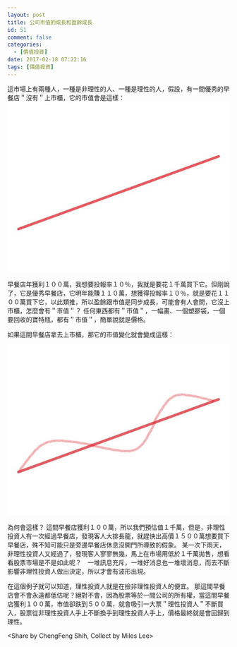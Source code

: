 ```yaml
---
layout: post
title: 公司市值的成長和盈餘成長
id: 51
comment: false
categories:
  - [價值投資]
date: 2017-02-18 07:22:16
tags: [價值投資]
---
```

<!--more-->
這市場上有兩種人，一種是非理性的人、一種是理性的人，假設，有一間優秀的早餐店＂沒有＂上市櫃，它的市值會是這樣：
![](/assets/2017-02-18-公司市值的成長和盈餘成長/line.jpg)

早餐店年獲利１００萬，我想要投報率１０％，我就是要花１千萬買下它。但剛說了，它是優秀早餐店，它明年能賺１１０萬，想獲得投報率１０％，就是要花１１００萬買下它，以此類推，所以盈餘跟市值是同步成長，可能會有人會問，它沒上市櫃，怎麼會有＂市值＂？ 任何東西都有＂市值＂，一幅畫、一個塑膠袋，一個要回收的寶特瓶，都有＂市值＂，簡單說就是價格。

如果這間早餐店拿去上市櫃，那它的市值變化就會變成這樣：

![](/assets/2017-02-18-公司市值的成長和盈餘成長/ir-line.jpg)

為何會這樣？ 這間早餐店獲利１００萬，所以我們預估值１千萬，但是，非理性投資人有一次經過早餐店，發現客人大排長龍，就趕快出高價１５００萬想要買下早餐店，殊不知可能只是旁邊早餐店休息沒開門所導致的假象。 某一次下雨天，非理性投資人又經過了，發現客人寥寥無幾，馬上在市場用低於１千萬拋售，想看看股票市場是不是如此呢？　一堆訊息充斥，一堆好消息也一堆壞消息，而去不斷影響非理性投資人做出決定，所以才會有波形出現。

在這個例子就可以知道，理性投資人就是在撿非理性投資人的便宜。 那這間早餐店會不會永遠都低估呢？絕對不會，因為股票等於一間公司的所有權，當這間早餐店獲利１００萬，市值卻跌到５００萬，就會吸引一大票＂理性投資人＂不斷買入，股票從非理性投資人手上不斷換手到理性投資人手上，價格最終就是會回歸到理性。

<Share by ChengFeng Shih, Collect by Miles Lee>
